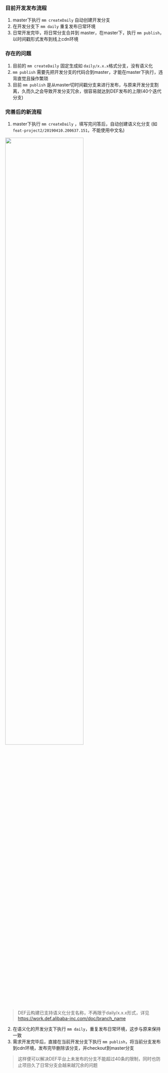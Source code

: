 
### 目前开发发布流程

1. master下执行 `mm createDaily` 自动创建开发分支
2. 在开发分支下 `mm daily` 重复发布日常环境
3. 日常开发完毕，将日常分支合并到 master，在master下，执行 `mm publish`，以时间戳形式发布到线上cdn环境

### 存在的问题

1. 目前的 `mm createDaily` 固定生成如 `daily/x.x.x`格式分支，没有语义化
2. `mm publish` 需要先把开发分支的代码合到master，才能在master下执行，违背直觉且操作繁琐
3. 目前 `mm publish` 是从master切时间戳分支来进行发布，与原来开发分支割离，久而久之会导致开发分支冗余，很容易就达到DEF发布的上限(40个迭代分支)


### 完善后的新流程

1. master下执行 `mm createDaily` ，填写完问答后，自动创建语义化分支 (如`feat-project2/20190410.200637.151`，不能使用中文名)

<img src="https://img.alicdn.com/tfs/TB1SqXAQrvpK1RjSZPiXXbmwXXa-1094-252.jpg" width="70%">

> DEF云构建已支持语义化分支名称，不再限于daily/x.x.x形式，详见 https://work.def.alibaba-inc.com/doc/branch_name

2. 在语义化的开发分支下执行 `mm daily`，重复发布日常环境，这步与原来保持一致
3. 需求开发完毕后，直接在当前开发分支下执行 `mm publish`，将当前分支发布到cdn环境，发布完毕删除该分支，并checkout到master分支
> 这样便可以解决DEF平台上未发布的分支不能超过40条的限制，同时也防止项目久了日常分支会越来越冗余的问题
